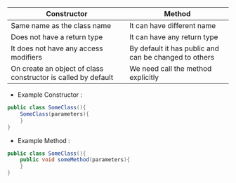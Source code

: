 
|     Constructor     |    Method      |
|---------------------|----------------|
| Same name as the class name| It can have different name|
| Does not have a return type| It can have any return type|
| It does not have any access modifiers|By default it has public and can be changed to others|
| On create an object of class constructor is called by default| We need call the method explicitly |
- Example Constructor :                        
```java
public class SomeClass(){  
	SomeClass(parameters){  
	}    
}
```
- Example Method :
```java
public class SomeClass(){  
	public void someMethod(parameters){  
	}    
}
```